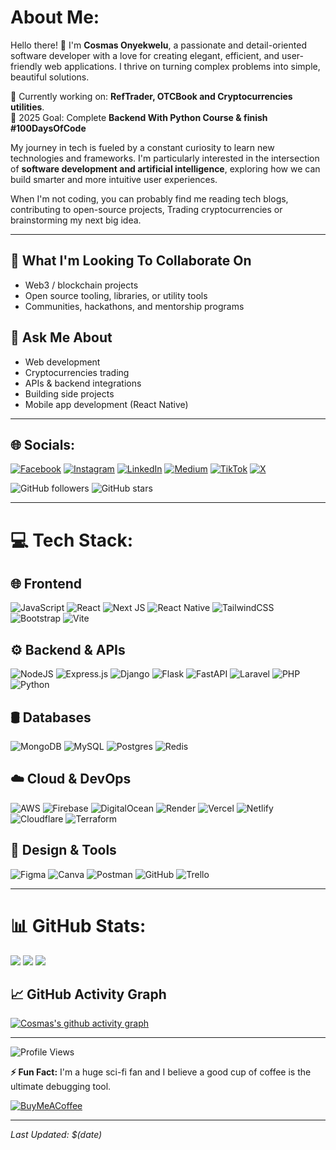 # About Me:

Hello there! 👋 I'm **Cosmas Onyekwelu**, a passionate and detail-oriented software developer with a love for creating elegant, efficient, and user-friendly web applications. I thrive on turning complex problems into simple, beautiful solutions.

🚀 Currently working on: **RefTrader, OTCBook and Cryptocurrencies utilities**.  
🎯 2025 Goal: Complete **Backend With Python Course & finish #100DaysOfCode**

My journey in tech is fueled by a constant curiosity to learn new technologies and frameworks. I'm particularly interested in the intersection of **software development and artificial intelligence**, exploring how we can build smarter and more intuitive user experiences.

When I'm not coding, you can probably find me reading tech blogs, contributing to open-source projects, Trading cryptocurrencies or brainstorming my next big idea.

---

## 👯 What I'm Looking To Collaborate On

- Web3 / blockchain projects
- Open source tooling, libraries, or utility tools
- Communities, hackathons, and mentorship programs

## 💬 Ask Me About

- Web development
- Cryptocurrencies trading
- APIs & backend integrations
- Building side projects
- Mobile app development (React Native)

---

## 🌐 Socials:

[![Facebook](https://img.shields.io/badge/Facebook-%231877F2.svg?logo=Facebook&logoColor=white)](https://facebook.com/cosmasonyekwelu)
[![Instagram](https://img.shields.io/badge/Instagram-%23E4405F.svg?logo=Instagram&logoColor=white)](https://instagram.com/cosmasonyekwelu)
[![LinkedIn](https://img.shields.io/badge/LinkedIn-%230077B5.svg?logo=linkedin&logoColor=white)](https://linkedin.com/in/cosmasonyekwelu)
[![Medium](https://img.shields.io/badge/Medium-12100E?logo=medium&logoColor=white)](https://medium.com/@cosmasonyekwelu)
[![TikTok](https://img.shields.io/badge/TikTok-%23000000.svg?logo=TikTok&logoColor=white)](https://tiktok.com/@cosmasonyekwelu)
[![X](https://img.shields.io/badge/X-black.svg?logo=X&logoColor=white)](https://x.com/cosmasonyekwelu)

![GitHub followers](https://img.shields.io/github/followers/cosmasonyekwelu?label=Follow&style=social)
![GitHub stars](https://img.shields.io/github/stars/cosmasonyekwelu?style=social)

---

# 💻 Tech Stack:

## 🌐 Frontend

![JavaScript](https://img.shields.io/badge/javascript-%23323330.svg?style=for-the-badge&logo=javascript&logoColor=%23F7DF1E)
![React](https://img.shields.io/badge/react-%2320232a.svg?style=for-the-badge&logo=react&logoColor=%2361DAFB)
![Next JS](https://img.shields.io/badge/Next-black?style=for-the-badge&logo=next.js&logoColor=white)
![React Native](https://img.shields.io/badge/react_native-%2320232a.svg?style=for-the-badge&logo=react&logoColor=%2361DAFB)
![TailwindCSS](https://img.shields.io/badge/tailwindcss-%2338B2AC.svg?style=for-the-badge&logo=tailwind-css&logoColor=white)
![Bootstrap](https://img.shields.io/badge/bootstrap-%238511FA.svg?style=for-the-badge&logo=bootstrap&logoColor=white)
![Vite](https://img.shields.io/badge/vite-%23646CFF.svg?style=for-the-badge&logo=vite&logoColor=white)

## ⚙️ Backend & APIs

![NodeJS](https://img.shields.io/badge/node.js-6DA55F?style=for-the-badge&logo=node.js&logoColor=white)
![Express.js](https://img.shields.io/badge/express.js-%23404d59.svg?style=for-the-badge&logo=express&logoColor=%2361DAFB)
![Django](https://img.shields.io/badge/django-%23092E20.svg?style=for-the-badge&logo=django&logoColor=white)
![Flask](https://img.shields.io/badge/flask-%23000.svg?style=for-the-badge&logo=flask&logoColor=white)
![FastAPI](https://img.shields.io/badge/FastAPI-005571?style=for-the-badge&logo=fastapi)
![Laravel](https://img.shields.io/badge/laravel-%23FF2D20.svg?style=for-the-badge&logo=laravel&logoColor=white)
![PHP](https://img.shields.io/badge/php-%23777BB4.svg?style=for-the-badge&logo=php&logoColor=white)
![Python](https://img.shields.io/badge/python-3670A0?style=for-the-badge&logo=python&logoColor=ffdd54)

## 🛢️ Databases

![MongoDB](https://img.shields.io/badge/MongoDB-%234ea94b.svg?style=for-the-badge&logo=mongodb&logoColor=white)
![MySQL](https://img.shields.io/badge/mysql-4479A1.svg?style=for-the-badge&logo=mysql&logoColor=white)
![Postgres](https://img.shields.io/badge/postgres-%23316192.svg?style=for-the-badge&logo=postgresql&logoColor=white)
![Redis](https://img.shields.io/badge/redis-%23DD0031.svg?style=for-the-badge&logo=redis&logoColor=white)

## ☁️ Cloud & DevOps

![AWS](https://img.shields.io/badge/AWS-%23FF9900.svg?style=for-the-badge&logo=amazon-aws&logoColor=white)
![Firebase](https://img.shields.io/badge/firebase-%23039BE5.svg?style=for-the-badge&logo=firebase)
![DigitalOcean](https://img.shields.io/badge/DigitalOcean-%230167ff.svg?style=for-the-badge&logo=digitalOcean&logoColor=white)
![Render](https://img.shields.io/badge/Render-%46E3B7.svg?style=for-the-badge&logo=render&logoColor=white)
![Vercel](https://img.shields.io/badge/vercel-%23000000.svg?style=for-the-badge&logo=vercel&logoColor=white)
![Netlify](https://img.shields.io/badge/netlify-%23000000.svg?style=for-the-badge&logo=netlify&logoColor=#00C7B7)
![Cloudflare](https://img.shields.io/badge/Cloudflare-F38020?style=for-the-badge&logo=Cloudflare&logoColor=white)
![Terraform](https://img.shields.io/badge/terraform-%235835CC.svg?style=for-the-badge&logo=terraform&logoColor=white)

## 🎨 Design & Tools

![Figma](https://img.shields.io/badge/figma-%23F24E1E.svg?style=for-the-badge&logo=figma&logoColor=white)
![Canva](https://img.shields.io/badge/Canva-%2300C4CC.svg?style=for-the-badge&logo=Canva&logoColor=white)
![Postman](https://img.shields.io/badge/Postman-FF6C37?style=for-the-badge&logo=postman&logoColor=white)
![GitHub](https://img.shields.io/badge/github-%23121011.svg?style=for-the-badge&logo=github&logoColor=white)
![Trello](https://img.shields.io/badge/Trello-%23026AA7.svg?style=for-the-badge&logo=Trello&logoColor=white)

---

# 📊 GitHub Stats:

![](https://github-readme-stats.vercel.app/api?username=cosmasonyekwelu&theme=default&hide_border=false&include_all_commits=true&count_private=true)
![](https://github-readme-streak-stats.herokuapp.com/?user=cosmasonyekwelu&theme=default&hide_border=false)
![](https://github-readme-stats.vercel.app/api/top-langs/?username=cosmasonyekwelu&theme=default&hide_border=false&include_all_commits=true&count_private=true&layout=compact)

## 📈 GitHub Activity Graph

[![Cosmas's github activity graph](https://github-readme-activity-graph.vercel.app/graph?username=cosmasonyekwelu&theme=github)](https://github.com/ashutosh00710/github-readme-activity-graph)

---

![Profile Views](https://komarev.com/ghpvc/?username=cosmasonyekwelu&label=Profile%20Views&color=0e75b6&style=flat)

**⚡ Fun Fact:** I'm a huge sci-fi fan and I believe a good cup of coffee is the ultimate debugging tool.

[![BuyMeACoffee](https://img.shields.io/badge/Buy%20Me%20a%20Coffee-ffdd00?style=for-the-badge&logo=buy-me-a-coffee&logoColor=black)](https://buymeacoffee.com/cosmasonyekwelu)

---

_Last Updated: $(date)_
